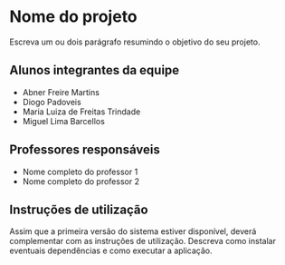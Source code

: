 # Nome do projeto
Escreva um ou dois  parágrafo resumindo o objetivo do seu projeto.

## Alunos integrantes da equipe

* Abner Freire Martins
* Diogo Padoveis 
* Maria Luiza de Freitas Trindade
* Miguel Lima Barcellos

## Professores responsáveis

* Nome completo do professor 1
* Nome completo do professor 2

## Instruções de utilização

Assim que a primeira versão do sistema estiver disponível, deverá complementar com as instruções de utilização. Descreva como instalar eventuais dependências e como executar a aplicação.
